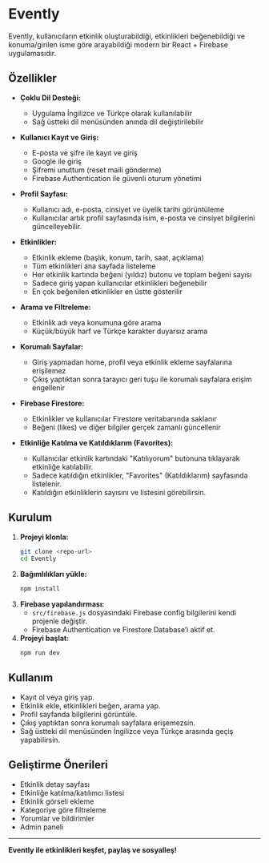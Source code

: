 # Evently

Evently, kullanıcıların etkinlik oluşturabildiği, etkinlikleri beğenebildiği ve konuma/girilen isme göre arayabildiği modern bir React + Firebase uygulamasıdır.

## Özellikler

- **Çoklu Dil Desteği:**
  - Uygulama İngilizce ve Türkçe olarak kullanılabilir
  - Sağ üstteki dil menüsünden anında dil değiştirilebilir

- **Kullanıcı Kayıt ve Giriş:**
  - E-posta ve şifre ile kayıt ve giriş
  - Google ile giriş
  - Şifremi unuttum (reset maili gönderme)
  - Firebase Authentication ile güvenli oturum yönetimi

- **Profil Sayfası:**
  - Kullanıcı adı, e-posta, cinsiyet ve üyelik tarihi görüntüleme
  - Kullanıcılar artık profil sayfasında isim, e-posta ve cinsiyet bilgilerini güncelleyebilir.

- **Etkinlikler:**
  - Etkinlik ekleme (başlık, konum, tarih, saat, açıklama)
  - Tüm etkinlikleri ana sayfada listeleme
  - Her etkinlik kartında beğeni (yıldız) butonu ve toplam beğeni sayısı
  - Sadece giriş yapan kullanıcılar etkinlikleri beğenebilir
  - En çok beğenilen etkinlikler en üstte gösterilir

- **Arama ve Filtreleme:**
  - Etkinlik adı veya konumuna göre arama
  - Küçük/büyük harf ve Türkçe karakter duyarsız arama

- **Korumalı Sayfalar:**
  - Giriş yapmadan home, profil veya etkinlik ekleme sayfalarına erişilemez
  - Çıkış yaptıktan sonra tarayıcı geri tuşu ile korumalı sayfalara erişim engellenir

- **Firebase Firestore:**
  - Etkinlikler ve kullanıcılar Firestore veritabanında saklanır
  - Beğeni (likes) ve diğer bilgiler gerçek zamanlı güncellenir

- **Etkinliğe Katılma ve Katıldıklarım (Favorites):**
  - Kullanıcılar etkinlik kartındaki "Katılıyorum" butonuna tıklayarak etkinliğe katılabilir.
  - Sadece katıldığın etkinlikler, "Favorites" (Katıldıklarım) sayfasında listelenir.
  - Katıldığın etkinliklerin sayısını ve listesini görebilirsin.

## Kurulum

1. **Projeyi klonla:**
   ```bash
   git clone <repo-url>
   cd Evently
   ```
2. **Bağımlılıkları yükle:**
   ```bash
   npm install
   ```
3. **Firebase yapılandırması:**
   - `src/firebase.js` dosyasındaki Firebase config bilgilerini kendi projenle değiştir.
   - Firebase Authentication ve Firestore Database’i aktif et.
4. **Projeyi başlat:**
   ```bash
   npm run dev
   ```

## Kullanım
- Kayıt ol veya giriş yap.
- Etkinlik ekle, etkinlikleri beğen, arama yap.
- Profil sayfanda bilgilerini görüntüle.
- Çıkış yaptıktan sonra korumalı sayfalara erişemezsin.
- Sağ üstteki dil menüsünden İngilizce veya Türkçe arasında geçiş yapabilirsin.

## Geliştirme Önerileri
- Etkinlik detay sayfası
- Etkinliğe katılma/katılımcı listesi
- Etkinlik görseli ekleme
- Kategoriye göre filtreleme
- Yorumlar ve bildirimler
- Admin paneli

---

**Evently ile etkinlikleri keşfet, paylaş ve sosyalleş!**
